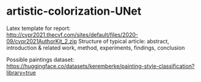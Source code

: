 # artistic-colorization-UNet

Latex template for report: http://cvpr2021.thecvf.com/sites/default/files/2020-09/cvpr2021AuthorKit_2.zip
Structure of typical article: abstract, introduction & related work, method, experiments, findings, conclusion

Possible paintings dataset: https://huggingface.co/datasets/keremberke/painting-style-classification?library=true
